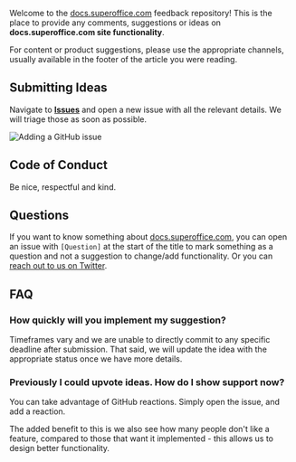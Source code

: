 Welcome to the [docs.superoffice.com](https://docs.superoffice.com) feedback repository! This is the place to provide any comments, suggestions or ideas on **docs.superoffice.com site functionality**.

For content or product suggestions, please use the appropriate channels, usually available in the footer of the article you were reading.

## Submitting Ideas

Navigate to [**Issues**](https://github.com/SuperOfficeDocs/feedback/issues) and open a new issue with all the relevant details. We will triage those as soon as possible.

![Adding a GitHub issue](img/add-issue.gif)

## Code of Conduct

Be nice, respectful and kind.

## Questions

If you want to know something about [docs.superoffice.com](https://docs.superoffice.com), you can open an issue with `[Question]` at the start of the title to mark something as a question and not a suggestion to change/add functionality. Or you can [reach out to us on Twitter](https://twitter.com/sodevnet).

## FAQ

### How quickly will you implement my suggestion?

Timeframes vary and we are unable to directly commit to any specific deadline after submission. That said, we will update the idea with the appropriate status once we have more details.

### Previously I could upvote ideas. How do I show support now?

You can take advantage of GitHub reactions. Simply open the issue, and add a reaction.

The added benefit to this is we also see how many people don't like a feature, compared to those that want it implemented - this allows us to design better functionality.
